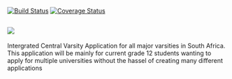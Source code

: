 [![Build Status](https://travis-ci.org/noreplysims/VarsityOnline.svg?branch=master)](https://travis-ci.org/noreplysims/VarsityOnline)
[![Coverage Status](https://coveralls.io/repos/github/noreplysims/VarsityOnline/badge.svg?branch=%28HEAD+detached+at+349c2a8%29)](https://coveralls.io/github/noreplysims/VarsityOnline?branch=%28HEAD+detached+at+349c2a8%29)

##            ![](https://github.com/noreplysims/VarsityOnline/blob/master/logo1.jpg)
           
Intergrated Central Varsity Application for all major varsities in South Africa.
This application will be mainly for current grade 12 students wanting to apply for multiple universities without the hassel of creating many different applications
